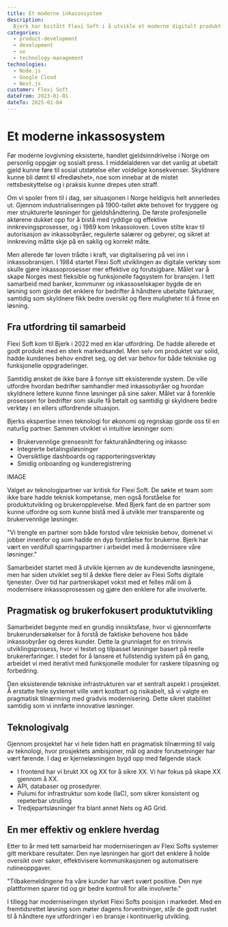 ```yaml
---
title: Et moderne inkassosystem
description:
  Bjerk har bistått Flexi Soft i å utvikle et moderne digitalt produkt for inkassobransjen
categories:
  - product-development
  - development
  - ux
  - technology-management
technologies:
  - Node.js
  - Google Cloud
  - Next.js
customer: Flexi Soft
dateFrom: 2023-01-01
dateTo: 2025-01-04
---
```


# Et moderne inkassosystem

Før moderne lovgivning eksisterte, handlet gjeldsinndrivelse i Norge om 
personlig oppgjør og sosialt press. I middelalderen var det vanlig at ubetalt 
gjeld kunne føre til sosial utstøtelse eller voldelige konsekvenser. Skyldnere 
kunne bli dømt til «fredløshet», noe som innebar at de mistet rettsbeskyttelse 
og i praksis kunne drepes uten straff.

Om vi spoler frem til i dag, ser situasjonen i Norge heldigvis helt annerledes 
ut. Gjennom industrialiseringen på 1900-tallet økte behovet for tryggere og mer 
strukturerte løsninger for gjeldshåndtering. De første profesjonelle aktørene 
dukket opp for å bistå med ryddige og effektive innkrevingsprosesser, og i 1989 
kom Inkassoloven. Loven stilte krav til autorisasjon av inkassobyråer, 
regulerte salærer og gebyrer, og sikret at innkreving måtte skje på en saklig 
og korrekt måte.

Men allerede før loven trådte i kraft, var digitalisering på vei inn i 
inkassobransjen. I 1984 startet Flexi Soft utviklingen av digitale verktøy som 
skulle gjøre inkassoprosesser mer effektive og forutsigbare. Målet var å skape 
Norges mest fleksible og funksjonelle fagsystem for bransjen. I tett samarbeid 
med banker, kommuner og inkassoselskaper bygde de en løsning som gjorde det 
enklere for bedrifter å håndtere ubetalte fakturaer, samtidig som skyldnere 
fikk bedre oversikt og flere muligheter til å finne en løsning.


## Fra utfordring til samarbeid

Flexi Soft kom til Bjerk i 2022 med en klar utfordring. De hadde allerede et 
godt produkt med en sterk markedsandel. Men selv om produktet var solid, hadde 
kundenes behov endret seg, og det var behov for både tekniske og funksjonelle 
oppgraderinger.

Samtidig ønsket de ikke bare å fornye sitt eksisterende system. De ville 
utfordre hvordan bedrifter samhandler med inkassobyråer og hvordan skyldnere 
lettere kunne finne løsninger på sine saker. Målet var å forenkle prosessen for 
bedrifter som skulle få betalt og samtidig gi skyldnere bedre verktøy i en 
ellers utfordrende situasjon.

Bjerks ekspertise innen teknologi for økonomi og regnskap gjorde oss til en 
naturlig partner. Sammen utviklet vi intuitive løsninger som:

- Brukervennlige grensesnitt for fakturahåndtering og inkasso
- Integrerte betalingsløsninger
- Oversiktlige dashboards og rapporteringsverktøy
- Smidig onboarding og kunderegistrering

IMAGE

Valget av teknologipartner var kritisk for Flexi Soft. De søkte et team som 
ikke bare hadde teknisk kompetanse, men også forståelse for produktutvikling og 
brukeropplevelse. Med Bjerk fant de en partner som kunne utfordre og som kunne 
bistå med å utvikle mer transparente og brukervennlige løsninger.

"Vi trengte en partner som både forstod våre tekniske behov, domenet vi jobber 
innenfor og som hadde en dyp forståelse for brukerne. Bjerk har vært en 
verdifull sparringspartner i arbeidet med å modernisere våre løsninger."

Samarbeidet startet med å utvikle kjernen av de kundevendte løsningene, men har 
siden utviklet seg til å dekke flere deler av Flexi Softs digitale tjenester. 
Over tid har partnerskapet vokst med et felles mål om å modernisere 
inkassoprosessen og gjøre den enklere for alle involverte.

## Pragmatisk og brukerfokusert produktutvikling 

Samarbeidet begynte med en grundig innsiktsfase, hvor vi gjennomførte 
brukerundersøkelser for å forstå de faktiske behovene hos både inkassobyråer og 
deres kunder. Dette la grunnlaget for en trinnvis utviklingsprosess, hvor vi 
testet og tilpasset løsninger basert på reelle brukererfaringer. I stedet for å 
lansere et fullstendig system på én gang, arbeidet vi med iterativt med 
funksjonelle moduler for raskere tilpasning og forbedring.

Den eksisterende tekniske infrastrukturen var et sentralt aspekt i prosjektet. 
Å erstatte hele systemet ville vært kostbart og risikabelt, så vi valgte en 
pragmatisk tilnærming med gradvis modernisering. Dette sikret stabilitet 
samtidig som vi innførte innovative løsninger.

## Teknologivalg

Gjennom prosjektet har vi hele tiden hatt en pragmatisk tilnærming til valg av 
teknologi, hvor prosjektets ambisjoner, mål og andre forutsetninger har vært 
førende. I dag er kjerneløsningen bygd opp med følgende stack 

- I frontend har vi brukt XX og XX for å sikre XX. Vi har fokus på skape XX gjennom å XX.  
- API, databaser og prosedyrer. 
- Pulumi for infrastruktur som kode (IaC), som sikrer konsistent og repeterbar utrulling
- Tredjepartsløsninger fra blant annet Nets og AG Grid. 

## En mer effektiv og enklere hverdag

Etter to år med tett samarbeid har moderniseringen av Flexi Softs systemer gitt
merkbare resultater. Den nye løsningen har gjort det enklere å holde oversikt 
over saker, effektivisere kommunikasjonen og automatisere rutineoppgaver.

"Tilbakemeldingene fra våre kunder har vært svært positive. Den nye plattformen sparer tid og gir bedre kontroll for alle involverte."

I tillegg har moderniseringen styrket Flexi Softs posisjon i markedet. Med en 
fremtidsrettet løsning som møter dagens forventninger, står de godt rustet til 
å håndtere nye utfordringer i en bransje i kontinuerlig utvikling.

